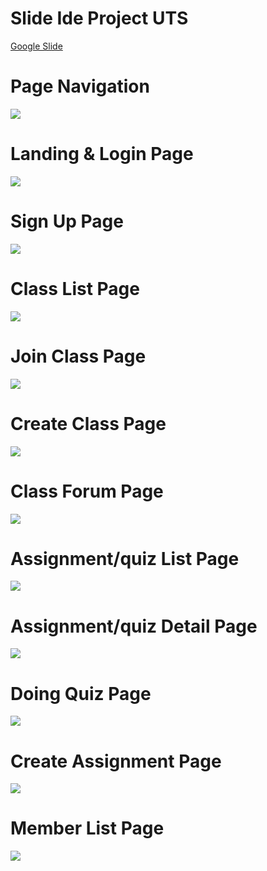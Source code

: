 # Slide Ide Project UTS

[Google Slide](https://docs.google.com/presentation/d/1GM0308VUPgFleUtZ7BwKKzLefGi5Up3eyEYv0bIMD20/edit?usp=sharing)

# Page Navigation

![](wireframe/Page-navigation.png)

# Landing & Login Page

![](wireframe/Landing-page.png)

# Sign Up Page

![](wireframe/Sign-up.png)

# Class List Page

![](wireframe/Class-list.png)

# Join Class Page

![](wireframe/Join-class.png)

# Create Class Page

![](wireframe/Create-class.png)

# Class Forum Page

![](wireframe/Class-forum.png)

# Assignment/quiz List Page

![](wireframe/Assignment-list.png)

# Assignment/quiz Detail Page

![](wireframe/Assignment-detail.png)

# Doing Quiz Page

![](wireframe/Quiz-ing.png)

# Create Assignment Page

![](wireframe/Create-assignment.png)

# Member List Page

![](wireframe/Member-list.png)

